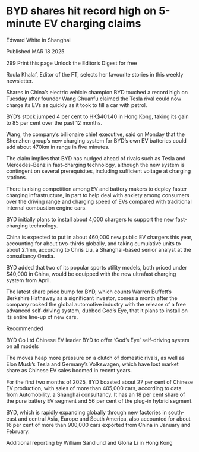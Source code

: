# BYD shares hit record high on 5-minute EV charging claims 

Edward White in Shanghai

Published
MAR 18 2025

299
Print this page
Unlock the Editor’s Digest for free

Roula Khalaf, Editor of the FT, selects her favourite stories in this weekly newsletter.

Shares in China’s electric vehicle champion BYD touched a record high on Tuesday after founder Wang Chuanfu claimed the Tesla rival could now charge its EVs as quickly as it took to fill a car with petrol.

BYD’s stock jumped 4 per cent to HK$401.40 in Hong Kong, taking its gain to 85 per cent over the past 12 months.

Wang, the company’s billionaire chief executive, said on Monday that the Shenzhen group’s new charging system for BYD’s own EV batteries could add about 470km in range in five minutes.

The claim implies that BYD has nudged ahead of rivals such as Tesla and Mercedes-Benz in fast-charging technology, although the new system is contingent on several prerequisites, including sufficient voltage at charging stations.

There is rising competition among EV and battery makers to deploy faster charging infrastructure, in part to help deal with anxiety among consumers over the driving range and charging speed of EVs compared with traditional internal combustion engine cars.

BYD initially plans to install about 4,000 chargers to support the new fast-charging technology.

China is expected to put in about 460,000 new public EV chargers this year, accounting for about two-thirds globally, and taking cumulative units to about 2.1mn, according to Chris Liu, a Shanghai-based senior analyst at the consultancy Omdia.

BYD added that two of its popular sports utility models, both priced under $40,000 in China, would be equipped with the new ultrafast charging system from April.

The latest share price bump for BYD, which counts Warren Buffett’s Berkshire Hathaway as a significant investor, comes a month after the company rocked the global automotive industry with the release of a free advanced self-driving system, dubbed God’s Eye, that it plans to install on its entire line-up of new cars.

Recommended

BYD Co Ltd
Chinese EV leader BYD to offer ‘God’s Eye’ self-driving system on all models

The moves heap more pressure on a clutch of domestic rivals, as well as Elon Musk’s Tesla and Germany’s Volkswagen, which have lost market share as Chinese EV sales boomed in recent years.

For the first two months of 2025, BYD boasted about 27 per cent of Chinese EV production, with sales of more than 405,000 cars, according to data from Automobility, a Shanghai consultancy. It has an 18 per cent share of the pure battery EV segment and 56 per cent of the plug-in hybrid segment.

BYD, which is rapidly expanding globally through new factories in south-east and central Asia, Europe and South America, also accounted for about 16 per cent of more than 900,000 cars exported from China in January and February.

Additional reporting by William Sandlund and Gloria Li in Hong Kong